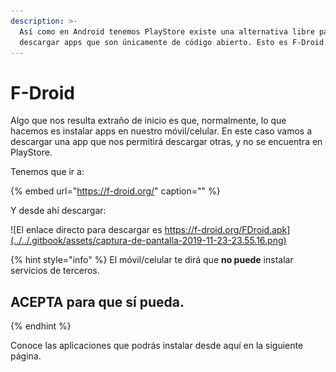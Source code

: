 ```yaml
---
description: >-
  Así como en Android tenemos PlayStore existe una alternativa libre para poder
  descargar apps que son únicamente de código abierto. Esto es F-Droid.
---
```


# F-Droid

Algo que nos resulta extraño de inicio es que, normalmente, lo que hacemos es instalar apps en nuestro móvil/celular. En este caso vamos a descargar una app que nos permitirá descargar otras, y no se encuentra en PlayStore.

Tenemos que ir a:

{% embed url="https://f-droid.org/" caption="" %}

Y desde ahí descargar:

![El enlace directo para descargar es https://f-droid.org/FDroid.apk](../../.gitbook/assets/captura-de-pantalla-2019-11-23-23.55.16.png)

{% hint style="info" %}
El móvil/celular te dirá que **no puede** instalar servicios de terceros.

## **ACEPTA para que sí pueda.**
{% endhint %}

Conoce las aplicaciones que podrás instalar desde aquí en la siguiente página.


